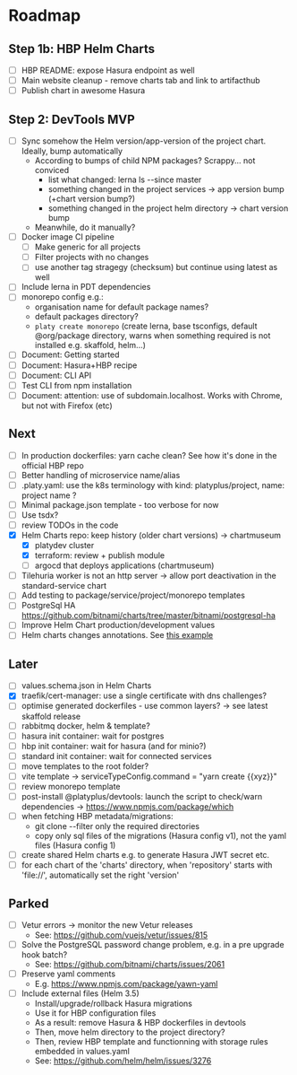 # Roadmap

## Step 1b: HBP Helm Charts

- [ ] HBP README: expose Hasura endpoint as well
- [ ] Main website cleanup - remove charts tab and link to artifacthub
- [ ] Publish chart in awesome Hasura

## Step 2: DevTools MVP

- [ ] Sync somehow the Helm version/app-version of the project chart. Ideally, bump automatically
  - According to bumps of child NPM packages? Scrappy... not conviced
    - list what changed: lerna ls --since master
    - something changed in the project services -> app version bump (+chart version bump?)
    - something changed in the project helm directory -> chart version bump
  - Meanwhile, do it manually?
- [ ] Docker image CI pipeline
  - [ ] Make generic for all projects
  - [ ] Filter projects with no changes
  - [ ] use another tag stragegy (checksum) but continue using latest as well
- [ ] Include lerna in PDT dependencies
- [ ] monorepo config e.g.:
  - organisation name for default package names?
  - default packages directory?
  - `platy create monorepo` (create lerna, base tsconfigs, default @org/package directory, warns when something required is not installed e.g. skaffold, helm...)
- [ ] Document: Getting started
- [ ] Document: Hasura+HBP recipe
- [ ] Document: CLI API
- [ ] Test CLI from npm installation
- [ ] Document: attention: use of subdomain.localhost. Works with Chrome, but not with Firefox (etc)

## Next

- [ ] In production dockerfiles: yarn cache clean? See how it's done in the official HBP repo
- [ ] Better handling of microservice name/alias
- [ ] .platy.yaml: use the k8s terminology with kind: platyplus/project, name: project name ?
- [ ] Minimal package.json template - too verbose for now
- [ ] Use tsdx?
- [ ] review TODOs in the code
- [x] Helm Charts repo: keep history (older chart versions) -> chartmuseum
  - [x] platydev cluster
  - [x] terraform: review + publish module
  - [ ] argocd that deploys applications (chartmuseum)
- [ ] Tilehuria worker is not an http server -> allow port deactivation in the standard-service chart
- [ ] Add testing to package/service/project/monorepo templates
- [ ] PostgreSql HA https://github.com/bitnami/charts/tree/master/bitnami/postgresql-ha
- [ ] Improve Helm Chart production/development values
- [ ] Helm charts changes annotations. See [this example](https://github.com/artifacthub/hub/blob/master/charts/artifact-hub/Chart.yaml)

## Later

- [ ] values.schema.json in Helm Charts
- [x] traefik/cert-manager: use a single certificate with dns challenges?
- [ ] optimise generated dockerfiles - use common layers? -> see latest skaffold release
- [ ] rabbitmq docker, helm & template?
- [ ] hasura init container: wait for postgres
- [ ] hbp init container: wait for hasura (and for minio?)
- [ ] standard init container: wait for connected services
- [ ] move templates to the root folder?
- [ ] vite template -> serviceTypeConfig.command = "yarn create {{xyz}}"
- [ ] review monorepo template
- [ ] post-install @platyplus/devtools: launch the script to check/warn dependencies -> https://www.npmjs.com/package/which
- [ ] when fetching HBP metadata/migrations:
  - git clone --filter only the required directories
  - copy only sql files of the migrations (Hasura config v1), not the yaml files (Hasura config 1)
- [ ] create shared Helm charts e.g. to generate Hasura JWT secret etc.
- [ ] for each chart of the 'charts' directory, when 'repository' starts with 'file://', automatically set the right 'version'

## Parked

- [ ] Vetur errors -> monitor the new Vetur releases
  - See: https://github.com/vuejs/vetur/issues/815
- [ ] Solve the PostgreSQL password change problem, e.g. in a pre upgrade hook batch?
  - See: https://github.com/bitnami/charts/issues/2061
- [ ] Preserve yaml comments
  - E.g. https://www.npmjs.com/package/yawn-yaml
- [ ] Include external files (Helm 3.5)
  - Install/upgrade/rollback Hasura migrations
  - Use it for HBP configuration files
  - As a result: remove Hasura & HBP dockerfiles in devtools
  - Then, move helm directory to the project directory?
  - Then, review HBP template and functionning with storage rules embedded in values.yaml
  - See: https://github.com/helm/helm/issues/3276
